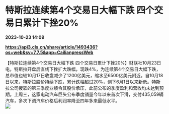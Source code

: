 # 特斯拉连续第4个交易日大幅下跌 四个交易日累计下挫20%

**2023-10-23 14:09**

**https://api3.cls.cn/share/article/1493436?os=web&sv=7.7.5&app=CailianpressWeb**

【特斯拉连续第4个交易日大幅下跌 四个交易日累计下挫20%】财联社10月23日电，特斯拉开盘后直线下挫扩大跌幅，现跌4%，为连续第4个交易日大幅下跌，总市值也较10月17日收盘减少了1200亿美元，缩水至6500亿美元附近。自10月18日以来，特斯拉股价持续下跌，累计跌幅超过20%，创下6月1日以来新低。特斯拉公司疲软的第三季度业绩令其股价承压，此前公布的季度盈利和营收均未达到预期。上周三，这家电动汽车巨头公布季度销量今年以来首次下滑，交付435,059辆汽车，多次下调汽车价格后利润率降至四年多来最低水平。  
![](https://img.cls.cn/images/20231023/CF90wD3Td0.png)